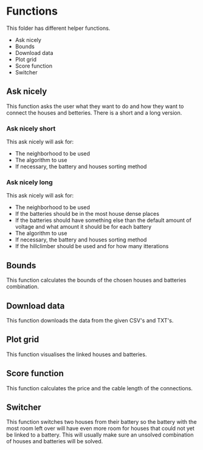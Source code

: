 # Functions 

This folder has different helper functions.
- Ask nicely
- Bounds
- Download data
- Plot grid
- Score function
- Switcher

## Ask nicely

This function asks the user what they want to do and how they want to connect the houses and betteries.
There is a short and a long version.

### Ask nicely short

This ask nicely will ask for:
- The neighborhood to be used
- The algorithm to use
- If necessary, the battery and houses sorting method

### Ask nicely long

This ask nicely will ask for:
- The neighborhood to be used
- If the batteries should be in the most house dense places
- If the batteries should have something else than the default amount of voltage and what amount it should be for each battery
- The algorithm to use
- If necessary, the battery and houses sorting method
- If the hillclimber should be used and for how many itterations

## Bounds

This function calculates the bounds of the chosen houses and batteries combination.

## Download data

This function downloads the data from the given CSV's and TXT's.

## Plot grid

This function visualises the linked houses and batteries.

## Score function

This function calculates the price and the cable length of the connections.

## Switcher

This function switches two houses from their battery so the battery with the most room left over will have even more room for houses that could not yet be linked to a battery.
This will usually make sure an unsolved combination of houses and batteries will be solved.
